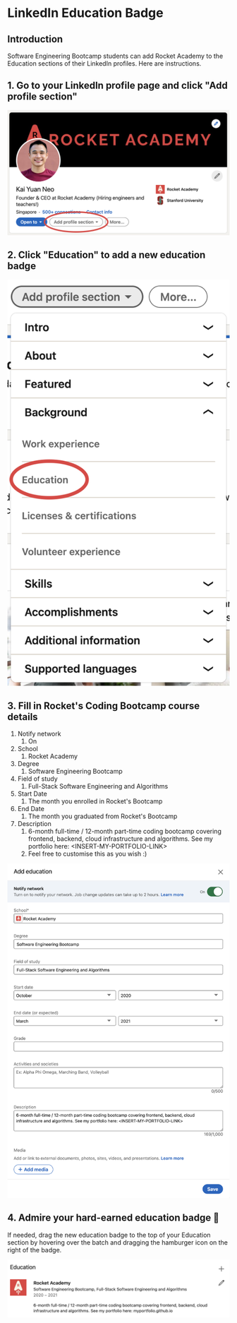 # LinkedIn Education Badge

## Introduction

Software Engineering Bootcamp students can add Rocket Academy to the Education sections of their LinkedIn profiles. Here are instructions.

## 1. Go to your LinkedIn profile page and click "**Add profile section"**

![](<../.gitbook/assets/截屏2021-04-01 12.55.44.png>)

## 2. Click "Education" to add a new education badge

![](<../.gitbook/assets/截屏2021-04-01 12.42.04.png>)

## 3. Fill in Rocket's Coding Bootcamp course details

1. Notify network
   1. On
2. School
   1. Rocket Academy
3. Degree
   1. Software Engineering Bootcamp
4. Field of study
   1. Full-Stack Software Engineering and Algorithms
5. Start Date
   1. The month you enrolled in Rocket's Bootcamp
6. End Date
   1. The month you graduated from Rocket's Bootcamp
7. Description
   1. 6-month full-time / 12-month part-time coding bootcamp covering frontend, backend, cloud infrastructure and algorithms. See my portfolio here: \<INSERT-MY-PORTFOLIO-LINK>
   2. Feel free to customise this as you wish :)

![](<../.gitbook/assets/image (5).png>)

## 4. Admire your hard-earned education badge 🚀

If needed, drag the new education badge to the top of your Education section by hovering over the batch and dragging the hamburger icon on the right of the badge.

![](<../.gitbook/assets/image (6).png>)
